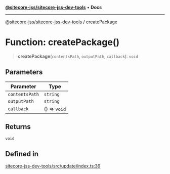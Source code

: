 [**@sitecore-jss/sitecore-jss-dev-tools**](../README.md) • **Docs**

***

[@sitecore-jss/sitecore-jss-dev-tools](../README.md) / createPackage

# Function: createPackage()

> **createPackage**(`contentsPath`, `outputPath`, `callback`): `void`

## Parameters

| Parameter | Type |
| ------ | ------ |
| `contentsPath` | `string` |
| `outputPath` | `string` |
| `callback` | () => `void` |

## Returns

`void`

## Defined in

[sitecore-jss-dev-tools/src/update/index.ts:39](https://github.com/Sitecore/jss/blob/7ddd22dfa8f8d76cfb96e977ac1a0d48c3a13d89/packages/sitecore-jss-dev-tools/src/update/index.ts#L39)
